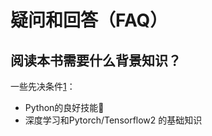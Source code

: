 

<!--
 * @version:
 * @Author:  StevenJokess（蔡舒起） https://github.com/StevenJokess
 * @Date: 2023-06-16 22:53:22
 * @LastEditors:  StevenJokess（蔡舒起） https://github.com/StevenJokess
 * @LastEditTime: 2023-08-31 23:12:25
 * @Description:
 * @Help me: make friends by a867907127@gmail.com and help me get some “foreign” things or service I need in life; 如有帮助，请赞助，失业3年了。![支付宝收款码](https://github.com/StevenJokess/d2rl/blob/master/img/%E6%94%B6.jpg)
 * @TODO::
 * @Reference:
-->
# 疑问和回答（FAQ）

## 阅读本书需要什么背景知识？

一些先决条件[1]：

- Python的良好技能🐍
- 深度学习和Pytorch/Tensorflow2 的基础知识

[1]: https://simoninithomas.github.io/deep-rl-course/
